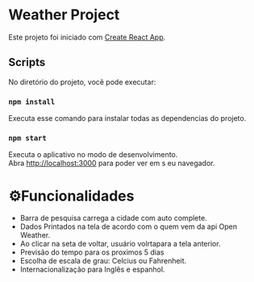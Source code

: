 # Weather Project

Este projeto foi iniciado com [Create React App](https://github.com/facebook/create-react-app).

##  Scripts

No diretório do projeto, você pode executar:
### `npm install`
Executa esse comando para instalar todas as dependencias do projeto.

### `npm start`
Executa o aplicativo no modo de desenvolvimento.\
Abra [http://localhost:3000](http://localhost:3000) para poder ver em s eu navegador.



#  ⚙️Funcionalidades

* Barra de pesquisa carrega a cidade com auto complete.
* Dados Printados na tela de acordo com o quem vem da api Open Weather.
* Ao clicar na seta de voltar, usuário volrtapara a tela anterior.
* Previsão do tempo para os proximos 5 dias
* Escolha de escala de grau: Celcius ou Fahrenheit.
* Internacionalização para Inglês e espanhol.





